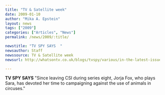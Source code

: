 ```yaml
---
title: "TV & Satellite week"
date: 2009-01-10
author: "Mika A. Epstein"
layout: news
tags: ["2009"]
categories: ["Articles", "News"]
permalink: /news/2009/:title/

newstitle: "TV SPY SAYS  "
newsauthor: Staff
newssource: TV & Satellite week
newsurl: http://whatsontv.co.uk/blogs/tvspy/various/in-the-latest-issue-of-tv-satellite-week-3/

---
```


 **TV SPY SAYS** "Since leaving CSI during series eight, Jorja Fox, who plays Sara, has devoted her time to campaigning against the use of animals in circuses."
